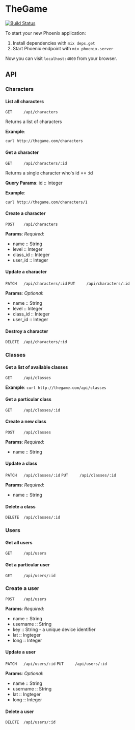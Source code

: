 # TheGame

[![Build Status](https://travis-ci.org/niftyn8/the_game.svg)](https://travis-ci.org/niftyn8/the_game)

To start your new Phoenix application:

1. Install dependencies with `mix deps.get`
2. Start Phoenix endpoint with `mix phoenix.server`

Now you can visit `localhost:4000` from your browser.


## API

### Characters


#### List all characters

`GET     /api/characters`

Returns a list of characters

**Example**:

`curl http://thegame.com/characters`

#### Get a character

`GET     /api/characters/:id`

Returns a single character who's id == :id

**Query Params**:
id :: Integer

**Example**:

`curl http://thegame.com/characters/1`

#### Create a character

`POST    /api/characters`

**Params**:
*Required*:
* name :: String
* level :: Integer
* class_id :: Integer
* user_id :: Integer

#### Update a character

`PATCH   /api/characters/:id`
`PUT     /api/characters/:id`

**Params**:
*Optional*:
* name :: String
* level :: Integer
* class_id :: Integer
* user_id :: Integer

#### Destroy a character

`DELETE  /api/characters/:id`


### Classes

#### Get a list of available classes

`GET     /api/classes`

**Example**:
`curl http://thegame.com/api/classes`

#### Get a particular class

`GET     /api/classes/:id`

#### Create a new class

`POST    /api/classes`

**Params**:
*Required*:
* name :: String

#### Update a class

`PATCH   /api/classes/:id`
`PUT     /api/classes/:id`

**Params**:
*Required*:
* name :: String

#### Delete a class

`DELETE  /api/classes/:id`

### Users

#### Get all users

`GET     /api/users`

#### Get a particular user

`GET     /api/users/:id`

### Create a user

`POST    /api/users`

**Params**:
*Required*:
* name :: String
* username :: String
* key :: String - a unique device identifier
* lat :: Ingteger
* long :: Integer

#### Update a user

`PATCH   /api/users/:id`
`PUT     /api/users/:id`

**Params**:
*Optional*:
* name :: String
* username :: String
* lat :: Ingteger
* long :: Integer

#### Delete a user

`DELETE  /api/users/:id`
